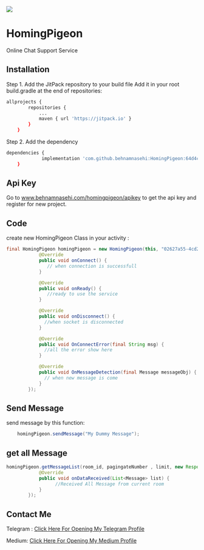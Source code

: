 [![](https://jitpack.io/v/behnamnasehi/HomingPigeon.svg)](https://jitpack.io/#behnamnasehi/HomingPigeon)
# HomingPigeon
Online Chat Support Service

## Installation
Step 1. Add the JitPack repository to your build file
Add it in your root build.gradle at the end of repositories:

```bash
allprojects {
		repositories {
			...
			maven { url 'https://jitpack.io' }
		}
	}
```

Step 2. Add the dependency

```bash
dependencies {
	         implementation 'com.github.behnamnasehi:HomingPigeon:64d4ccadf7'
	}
```

## Api Key
Go to www.behnamnasehi.com/homingpigeon/apikey to get the api key and register for new project.

## Code 
create new HomingPigeon Class in your activity :
```java
final HomingPigeon homingPigeon = new HomingPigeon(this, "02627a55-4cd2-4ac4-b5c1-07bc97142cf6", new SocketResponseInterface() {
            @Override
            public void onConnect() {
               // when connection is successfull
            }

            @Override
            public void onReady() {
               //ready to use the service
            }

            @Override
            public void onDisconnect() {
              //when socket is disconnected
            }

            @Override
            public void OnConnectError(final String msg) {
              //all the error show here
            }

            @Override
            public void OnMessageDetection(final Message messageObj) {
              // when new message is come 
            }
        });
```
## Send Message
send message by this function:
```java
    homingPigeon.sendMessage("My Dummy Message");
```

## get all Message
```java
homingPigeon.getMessageList(room_id, pagingateNumber , limit, new Response() {
            @Override
            public void onDataReceived(List<Message> list) {
                  //Received All Message from current room
            }
        });
 ```
 
 
## Contact Me 
Telegram : [Click Here For Opening My Telegram Profile](https://t.me/behnamnasehii)

Medium: [Click Here For Opening My Medium Profile](https://medium.com/@behnammnasehi)

